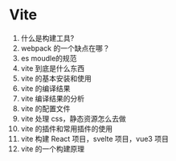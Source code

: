 # Vite

1. 什么是构建工具?
2. webpack 的一个缺点在哪？
3. es moudle的规范
4. vite 到底是什么东西
5. vite 的基本安装和使用
6. vite 的编译结果
7. vite 编译结果的分析
8. vite 的配置文件
9. vite 处理 css，静态资源怎么去做
10. vite 的插件和常用插件的使用
11. vite 构建 React 项目，svelte 项目，vue3 项目
12. vite 的一个构建原理